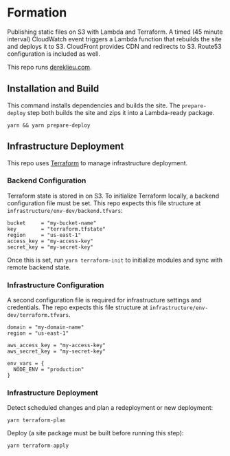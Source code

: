 # Formation

Publishing static files on S3 with Lambda and Terraform. A timed (45 minute interval) CloudWatch event triggers a Lambda function that rebuilds the site and deploys it to S3. CloudFront provides CDN and redirects to S3. Route53 configuration is included as well.

This repo runs [dereklieu.com](https://dereklieu.com).

## Installation and Build

This command installs dependencies and builds the site. The `prepare-deploy` step both builds the site and zips it into a Lambda-ready package.

```
yarn && yarn prepare-deploy
```

## Infrastructure Deployment

This repo uses [Terraform](https://www.terraform.io) to manage infrastructure deployment.

### Backend Configuration

Terraform state is stored in on S3. To initialize Terraform locally, a backend configuration file must be set. This repo expects this file structure at `infrastructure/env-dev/backend.tfvars`:

```
bucket     = "my-bucket-name"
key        = "terraform.tfstate"
region     = "us-east-1"
access_key = "my-access-key"
secret_key = "my-secret-key"
```

Once this is set, run `yarn terraform-init` to initialize modules and sync with remote backend state.

### Infrastructure Configuration

A second configuration file is required for infrastructure settings and credentials. The repo expects this file structure at `infrastructure/env-dev/terraform.tfvars`.

```
domain = "my-domain-name"
region = "us-east-1"

aws_access_key = "my-access-key"
aws_secret_key = "my-secret-key"

env_vars = {
  NODE_ENV = "production"
}
```

### Infrastructure Deployment

Detect scheduled changes and plan a redeployment or new deployment:

```
yarn terraform-plan
```


Deploy (a site package must be built before running this step):

```
yarn terraform-apply
```
